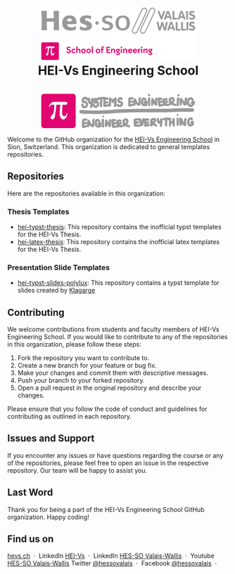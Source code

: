 <h1 align="center">
  <br>
  <img src="./../img/hei-en.png" alt="HEI-Vs Logo" width="350">
  <br>
  HEI-Vs Engineering School
  <br>
</h1>
<div align="center">
  <br>
  <img src="./../img/synd-light.png" alt="Industrial Systems Logo" width="350">
  <br>
</div>

Welcome to the GitHub organization for the [HEI-Vs Engineering School](https://hevs.ch/synd) in Sion, Switzerland. This organization is dedicated to general templates repositories.


## Repositories

Here are the repositories available in this organization:

### Thesis Templates
- [hei-typst-thesis](https://github.com/hei-templates/hei-typst-thesis): This repository contains the inofficial typst templates for the HEI-Vs Thesis.
- [hei-latex-thesis](https://github.com/hei-templates/hei-latex-thesis): This repository contains the inofficial latex templates for the HEI-Vs Thesis.

### Presentation Slide Templates
- [hei-typst-slides-polylux](https://github.com/hei-templates/hei-typst-slides-polylux): This repository contains a typst template for slides created by [Klagarge](https://github.com/Klagarge)

## Contributing

We welcome contributions from students and faculty members of HEI-Vs Engineering School. If you would like to contribute to any of the repositories in this organization, please follow these steps:

1. Fork the repository you want to contribute to.
2. Create a new branch for your feature or bug fix.
3. Make your changes and commit them with descriptive messages.
4. Push your branch to your forked repository.
5. Open a pull request in the original repository and describe your changes.

Please ensure that you follow the code of conduct and guidelines for contributing as outlined in each repository.

## Issues and Support

If you encounter any issues or have questions regarding the course or any of the repositories, please feel free to open an issue in the respective repository. Our team will be happy to assist you.

## Last Word

Thank you for being a part of the HEI-Vs Engineering School GitHub organization. Happy coding!

## Find us on

[hevs.ch](https://www.hevs.ch/synd) &nbsp;&middot;&nbsp;
LinkedIn [HEI-Vs](https://www.linkedin.com/showcase/school-of-engineering-valais-wallis/) &nbsp;&middot;&nbsp;
LinkedIn [HES-SO Valais-Wallis](https://www.linkedin.com/groups/104343/) &nbsp;&middot;&nbsp;
Youtube [HES-SO Valais-Wallis](https://www.youtube.com/user/HESSOVS)
Twitter [@hessovalais](https://twitter.com/hessovalais) &nbsp;&middot;&nbsp;
Facebook [@hessovalais](https://www.facebook.com/hessovalais) &nbsp;&middot;&nbsp;
